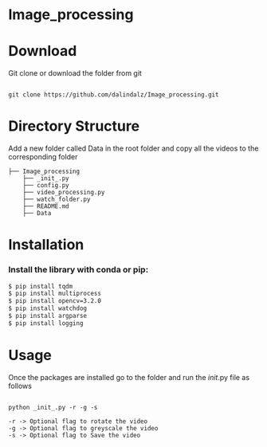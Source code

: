 # Image_processing


# Download

Git clone or download the folder from git 

```

git clone https://github.com/dalindalz/Image_processing.git

```


# Directory Structure

Add a new folder called Data in the root folder and copy all the videos to the corresponding folder


```
├── Image_processing
    ├── _init_.py
    ├── config.py
    ├── video_processing.py
    ├── watch_folder.py
    ├── README.md
    ├── Data

```

# Installation

### Install the library with conda or pip:



```sh
$ pip install tqdm
$ pip install multiprocess
$ pip install opencv=3.2.0
$ pip install watchdog
$ pip install argparse
$ pip install logging

```
# Usage

Once the packages are installed go to the folder and run the _init_.py file as follows

```

python _init_.py -r -g -s

-r -> Optional flag to rotate the video
-g -> Optional flag to greyscale the video
-s -> Optional flag to Save the video

```


